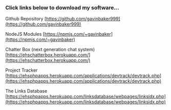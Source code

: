### Click links below to download my software…

Github Repository [https://github.com/gavinbaker999](https://github.com/gavinbaker999)

NodeJS Modules [https://npmjs.com/~gavinbaker](https://npmjs.com/~gavinbaker)

Chatter Box (next generation chat system) [https://ehschatterbox.herokuapp.com/](https://ehschatterbox.herokuapp.com/)

Project Tracker [https://ehsphpapps.herokuapp.com/applications/devtrack/devtrack.php](https://ehsphpapps.herokuapp.com/applications/devtrack/devtrack.php)

The Links Database [https://ehsphpapps.herokuapp.com/linksdatabase/webpages/linksidx.php](https://ehsphpapps.herokuapp.com/linksdatabase/webpages/linksidx.php)
